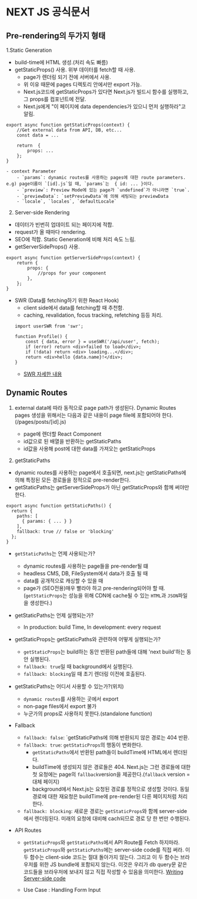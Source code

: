 # NEXT JS 공식문서

## Pre-rendering의 두가지 형태
1.Static Generation
- build-time에 HTML 생성.(처리 속도 빠름)
- getStaticProps() 사용. 위부 데이터를 fetch할 때 사용.
    - page가 렌더링 되기 전에 서버에서 사용.
    - 위 이유 때문에 pages 디렉토리 안에서만 export 가능.
    - Next.js코드에 getStaticProps가 있다면 Next.js가 빌드시 함수를 실행하고, 그 props를 컴포넌트에 전달.
    - Next.js에게 "이 페이지에 data dependencies가 있으니 먼저 실행하라"고 알림.
```
export async function getStaticProps(context) {
    //Get external data from API, DB, etc...
    const data = ...

    return  {
        props: ...
    };
}
```
    - context Parameter
        - `params`: dynamic routes를 사용하는 pages에 대한 route parameters. e.g) page이름이 `[id].js`일 때, `params`는  { id: ... }이다.
        - `preview`: Preview Mode에 있는 page가 `undefined`가 아니라면 `true`.
        - `previewData`: `setPreviewData`에 의해 세팅되는 previewData
        - `locale`, `locales`, `defaultLocale`


2. Server-side Rendering
- 데이터가 빈번히 업데이트 되는 페이지에 적합.
- request가 올 때마다 rendering.
- SEO에 적합. Static Generation에 비해 처리 속도 느림.
- getServerSideProps() 사용.
```
export async function getServerSideProps(context) {
    return {
        props: {
            //props for your component            
        },
    };
}
```

- SWR (Data를 fetching하기 위한 React Hook)
    - client side에서 data를 fetching할 때 추천함.
    - caching, revalidation, focus tracking, refetching 등등 처리.
    ```
    import userSWR from 'swr';

    function Profile() {
        const { data, error } = useSWR('/api/user', fetch);
        if (error) return <div>failed to load</div>;
        if (!data) return <div> loading...</div>;
        return <div>hello {data.name}!</div>;
    }
    ```
    - [SWR 자세한 내용](https://swr.vercel.app/ko)


## Dynamic Routes
1. external data에 따라  동적으로 page path가 생성된다.
Dynamic Routes pages 생성을 위해서는 다음과 같은 내용이 page file에 포함되어야 한다.(/pages/posts/[id].js)
    - page에 렌더할 React Component
    - id값으로 된 배열을 반환하는 getStaticPaths
    - id값을 사용해 post에 대한 data를 가져오는 getStaticProps

2. getStaticPaths
- dynamic routes를 사용하는 page에서 호출되면, next.js는 getStaticPaths에 의해 특정된 모든 경로들을 정적으로 pre-render한다.
- getStaticPaths는 getServerSideProps가 아닌 getStaticProps와 함께 써야만 한다.
```
export async function getStaticPaths() {
  return {
    paths: [
      { params: { ... } }
    ],
    fallback: true // false or 'blocking'
  };
}
```
- `getStaticPaths`는 언제 사용되는가?
    - dynamic routes를 사용하는 page들을 pre-render될 떄
    - headless CMS, DB, FileSystem에서 data가 호출 될 때
    - data를 공개적으로 캐싱할 수 있을 때
    - page가 (SEO전용)매우 빨라야 하고 pre-rendering되어야 할 때.
    (`getStaticProps`는  성능을 위해 CDN에 cache될 수 있는 `HTML`과 `JSON`파일을 생성한다.)
- getStaticPaths는 언제 실행되는가?
    - In production: build Time, In development: every request
- getStaticProps는 getStaticPaths와 관련하여 어떻게 실행되는가?
    - `getStaticProps`는 build하는 동안 반환된 path들에 대해 'next build'하는 동안 실행된다.
    - `fallback: true`일 때 background에서 실행된다.
    - `fallback: blocking`일 때 초기 렌더링 이전에 호출된다.
- getStaticPaths는 어디서 사용할 수 있는가?(위치)
    - `dynamic routes`를 사용하는 곳에서 export
    - non-page files에서 export 불가
    - 누군가의 props로 사용하지 못한다.(standalone function)
- Fallback
    - `fallback: false`: `getStaticPaths에 의해 반환되지 않은 경로는 404 반환.
    - `fallback: true`: `getStaticProps`의 행동이 변화한다.
        - `getStaticPaths`에서 반환된 path들이 buildTime에 HTML에서 렌더된다.
        - buildTime에 생성되지 않은 경로들은 404. Next.js는 그런 경로들에 대한 첫 요청에는 page의 `fallback`version을 제공한다.(`fallback` version = 대체 페이지)
        - background에서 Next.js는 요청된 경로를 정적으로 생성할 것이다. 동일 경로에 대한 재요청은 buildTime에 pre-render된 다른 페이지처럼 처리한다.
    - `fallback: blocking`: 새로운 경로는 `getStaticProps`와 함께 server-side에서 렌더링된다. 미래의 요청에 대비해 cach되므로 경로 당 한 번만 수행된다.

- API Routes
    - `getStaticProps`와 `getStaticPaths`에서 API Route를 Fetch 하지마라. `getStaticProps`와 `getStaticPaths`에는  server-side code를 직접 써라. 이 두 함수는 client-side 코드는 절대 돌아가지 않는다. 그리고 이 두 함수는 브라우저를 위한 JS bundle에 포함되지 않는다. 이것은 우리가 db query문 같은 코드들을 브라우저에 보내지 않고 직접 작성할 수 있음을 의미한다.
    [Writing Server-side code](https://nextjs.org/docs/basic-features/data-fetching/get-static-props#write-server-side-code-directly)

    - Use Case : Handling Form Input
    